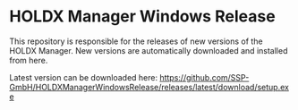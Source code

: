 # HOLDX Manager Windows Release
This repository is responsible for the releases of new versions of the HOLDX Manager.
New versions are automatically downloaded and installed from here.

Latest version can be downloaded here:
https://github.com/SSP-GmbH/HOLDXManagerWindowsRelease/releases/latest/download/setup.exe
